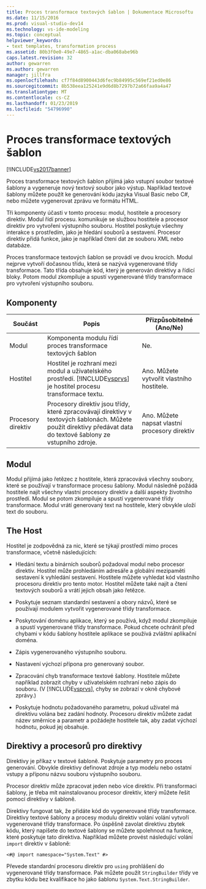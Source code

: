 ```yaml
---
title: Proces transformace textových šablon | Dokumentace Microsoftu
ms.date: 11/15/2016
ms.prod: visual-studio-dev14
ms.technology: vs-ide-modeling
ms.topic: conceptual
helpviewer_keywords:
- text templates, transformation process
ms.assetid: 80b3f0e0-49e7-4865-a1ac-dba068abe96b
caps.latest.revision: 32
author: gewarren
ms.author: gewarren
manager: jillfra
ms.openlocfilehash: cf7f84d8900443d6fec9b84995c569ef21ed0e86
ms.sourcegitcommit: 8b538eea125241e9d6d8b7297b72a66faa9a4a47
ms.translationtype: MT
ms.contentlocale: cs-CZ
ms.lasthandoff: 01/23/2019
ms.locfileid: "54796990"
---
```

# <a name="the-text-template-transformation-process"></a>Proces transformace textových šablon
[!INCLUDE[vs2017banner](../includes/vs2017banner.md)]

Proces transformace textových šablon přijímá jako vstupní soubor textové šablony a vygeneruje nový textový soubor jako výstup. Například textové šablony můžete použít ke generování kódu jazyka Visual Basic nebo C#, nebo můžete vygenerovat zprávu ve formátu HTML.  
  
 Tři komponenty účasti v tomto procesu: modul, hostitele a procesory direktiv. Modul řídí procesu. komunikuje se službou hostitele a procesor direktiv pro vytvoření výstupního souboru. Hostitel poskytuje všechny interakce s prostředím, jako je hledání souborů a sestavení. Procesor direktiv přidá funkce, jako je například čtení dat ze souboru XML nebo databáze.  
  
 Proces transformace textových šablon se provádí ve dvou krocích. Modul nejprve vytvoří dočasnou třídu, která se nazývá vygenerované třídy transformace. Tato třída obsahuje kód, který je generován direktivy a řídicí bloky. Potom modul zkompiluje a spustí vygenerované třídy transformace pro vytvoření výstupního souboru.  
  
## <a name="components"></a>Komponenty  
  
|Součást|Popis|Přizpůsobitelné (Ano/Ne)|  
|---------------|-----------------|------------------------------|  
|Modul|Komponenta modulu řídí proces transformace textových šablon|Ne.|  
|Hostitel|Hostitel je rozhraní mezi modul a uživatelského prostředí. [!INCLUDE[vsprvs](../includes/vsprvs-md.md)] je hostitel procesu transformace textu.|Ano. Můžete vytvořit vlastního hostitele.|  
|Procesory direktiv|Procesory direktiv jsou třídy, které zpracovávají direktivy v textových šablonách. Můžete použít direktivy předávat data do textové šablony ze vstupního zdroje.|Ano. Můžete napsat vlastní procesory direktiv|  
  
## <a name="the-engine"></a>Modul  
 Modul přijímá jako řetězec z hostitele, která zpracovává všechny soubory, které se používají v transformace procesu šablony. Modul následně požádá hostitele najít všechny vlastní procesory direktiv a další aspekty životního prostředí. Modul se potom zkompiluje a spustí vygenerované třídy transformace. Modul vrátí generovaný text na hostitele, který obvykle uloží text do souboru.  
  
## <a name="the-host"></a>The Host  
 Hostitel je zodpovědná za nic, které se týkají prostředí mimo proces transformace, včetně následujících:  
  
-   Hledání textu a binárních souborů požadoval modul nebo procesor direktiv. Hostitel může prohledáním adresáře a globální mezipaměti sestavení k vyhledání sestavení. Hostitele můžete vyhledat kód vlastního procesoru direktiv pro tento motor. Hostitel můžete také najít a čtení textových souborů a vrátí jejich obsah jako řetězce.  
  
-   Poskytuje seznam standardní sestavení a obory názvů, které se používají modulem vytvořit vygenerované třídy transformace.  
  
-   Poskytování doménu aplikace, který se používá, když modul zkompiluje a spustí vygenerované třídy transformace. Pokud chcete ochránit před chybami v kódu šablony hostitele aplikace se používá zvláštní aplikační doména.  
  
-   Zápis vygenerovaného výstupního souboru.  
  
-   Nastavení výchozí přípona pro generovaný soubor.  
  
-   Zpracování chyb transformace textové šablony. Hostitele můžete například zobrazit chyby v uživatelském rozhraní nebo zápis do souboru. (V [!INCLUDE[vsprvs](../includes/vsprvs-md.md)], chyby se zobrazí v okně chybové zprávy.)  
  
-   Poskytuje hodnotu požadovaného parametru, pokud uživatel má direktivu volána bez zadání hodnoty. Procesoru direktiv můžete zadat název směrnice a parametr a požádejte hostitele tak, aby zadat výchozí hodnotu, pokud jej obsahuje.  
  
## <a name="directives-and-directive-processors"></a>Direktivy a procesorů pro direktivy  
 Direktivy je příkaz v textové šabloně. Poskytuje parametry pro proces generování. Obvykle direktivy definovat zdroje a typ modelu nebo ostatní vstupy a příponu názvu souboru výstupního souboru.  
  
 Procesor direktiv může zpracovat jeden nebo více direktiv. Při transformaci šablony, je třeba mít nainstalovanou procesor direktiv, který můžete řešit pomocí direktivy v šabloně.  
  
 Direktivy fungovat tak, že přidáte kód do vygenerované třídy transformace. Direktivy textové šablony a procesy modulu direktiv volání volání vytvoří vygenerované třídy transformace. Po úspěšně zavolat direktivu zbytek kódu, který napíšete do textové šablony se můžete spolehnout na funkce, které poskytuje tato direktiva. Například můžete provést následující volání `import` direktiv v šabloně:  
  
 `<#@ import namespace="System.Text" #>`  
  
 Převede standardní procesoru direktiv pro `using` prohlášení do vygenerované třídy transformace. Pak můžete použít `StringBuilder` třídy ve zbytku kódu bez kvalifikace ho jako šablonu `System.Text.StringBuilder`.
